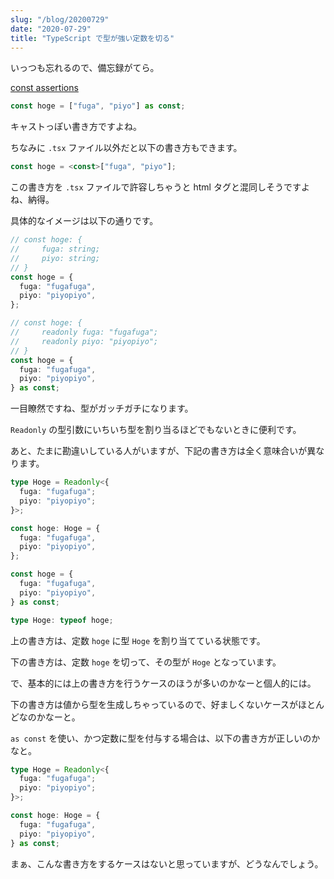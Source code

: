 ```yaml
---
slug: "/blog/20200729"
date: "2020-07-29"
title: "TypeScript で型が強い定数を切る"
---
```


いっつも忘れるので、備忘録がてら。

[const assertions](https://www.typescriptlang.org/docs/handbook/release-notes/typescript-3-4.html#const-assertions)

```ts
const hoge = ["fuga", "piyo"] as const;
```

キャストっぽい書き方ですよね。

ちなみに `.tsx` ファイル以外だと以下の書き方もできます。

```ts
const hoge = <const>["fuga", "piyo"];
```

この書き方を `.tsx` ファイルで許容しちゃうと html タグと混同しそうですよね、納得。

具体的なイメージは以下の通りです。

```ts
// const hoge: {
//     fuga: string;
//     piyo: string;
// }
const hoge = {
  fuga: "fugafuga",
  piyo: "piyopiyo",
};

// const hoge: {
//     readonly fuga: "fugafuga";
//     readonly piyo: "piyopiyo";
// }
const hoge = {
  fuga: "fugafuga",
  piyo: "piyopiyo",
} as const;
```

一目瞭然ですね、型がガッチガチになります。

`Readonly` の型引数にいちいち型を割り当るほどでもないときに便利です。

あと、たまに勘違いしている人がいますが、下記の書き方は全く意味合いが異なります。

```ts
type Hoge = Readonly<{
  fuga: "fugafuga";
  piyo: "piyopiyo";
}>;

const hoge: Hoge = {
  fuga: "fugafuga",
  piyo: "piyopiyo",
};
```

```ts
const hoge = {
  fuga: "fugafuga",
  piyo: "piyopiyo",
} as const;

type Hoge: typeof hoge;
```

上の書き方は、定数 `hoge` に型 `Hoge` を割り当てている状態です。

下の書き方は、定数 `hoge` を切って、その型が `Hoge` となっています。

で、基本的には上の書き方を行うケースのほうが多いのかなーと個人的には。

下の書き方は値から型を生成しちゃっているので、好ましくないケースがほとんどなのかなーと。

`as const` を使い、かつ定数に型を付与する場合は、以下の書き方が正しいのかなと。

```ts
type Hoge = Readonly<{
  fuga: "fugafuga";
  piyo: "piyopiyo";
}>;

const hoge: Hoge = {
  fuga: "fugafuga",
  piyo: "piyopiyo",
} as const;
```

まぁ、こんな書き方をするケースはないと思っていますが、どうなんでしょう。

